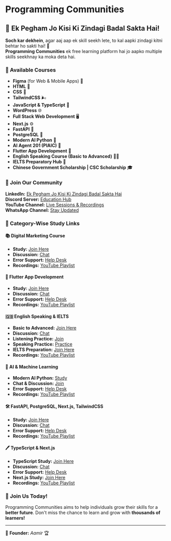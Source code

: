 # Programming Communities

## 📢 Ek Pegham Jo Kisi Ki Zindagi Badal Sakta Hai!

**Soch kar dekhein**, agar aaj aap ek skill seekh lete, to kal aapki zindagi kitni behtar ho sakti hai! 🚀  
**Programming Communities** ek free learning platform hai jo aapko multiple skills seekhnay ka moka deta hai.

### 📌 Available Courses

- **Figma** (for Web & Mobile Apps) 🎨
- **HTML** 🤠
- **CSS** 🎨
- **TailwindCSS** 🌬️
- **JavaScript & TypeScript** 🔣
- **WordPress** 🌐
- **Full Stack Web Development** 🖥️
- **Next.js** ⚙️
- **FastAPI** 🚀
- **PostgreSQL** 🐗
- **Modern AI Python** 🐍
- **AI Agent 201 (PIAIC)** 🤖
- **Flutter App Development** 🦋
- **English Speaking Course (Basic to Advanced)** 👨‍🎤
- **IELTS Preparatory Hub** 📝
- **Chinese Government Scholarship | CSC Scholarship** 🎓

### 🔗 Join Our Community

**LinkedIn:** [Ek Pegham Jo Kisi Ki Zindagi Badal Sakta Hai](https://www.linkedin.com/pulse/ek-pegham-jo-kisi-ki-life-zindagi-badal-sakta-hai-aamir--cvb8f)  
**Discord Server:** [Education Hub](https://discord.gg/snXbg5cae8)  
**YouTube Channel:** [Live Sessions & Recordings](https://www.youtube.com/playlist?list=PLyjQWlylgnG2AlfltEXBOeuJZn0AKmgS9)  
**WhatsApp Channel:** [Stay Updated](https://whatsapp.com/channel/0029Vay9cgX2P59rZkYvn83Q)  

### 📁 Category-Wise Study Links

#### 📚 Digital Marketing Course
- **Study:** [Join Here](https://discord.gg/K6qRFuHkss)  
- **Discussion:** [Chat](https://discord.gg/xEK8meWkya)  
- **Error Support:** [Help Desk](https://discord.gg/K6qRFuHkss)  
- **Recordings:** [YouTube Playlist](https://www.youtube.com/playlist?list=PLyjQWlylgnG2AlfltEXBOeuJZn0AKmgS9)  

#### 🦋 Flutter App Development
- **Study:** [Join Here](https://discord.gg/bb6quS4nFX)  
- **Discussion:** [Chat](https://discord.gg/MjEXuv5JvU)  
- **Error Support:** [Help Desk](https://discord.gg/SvXz2CMrx2)  
- **Recordings:** [YouTube Playlist](https://www.youtube.com/playlist?list=PLyjQWlylgnG0IEHWQEvnyT0855LMAQtMh)  

#### 🇬🇧 English Speaking & IELTS
- **Basic to Advanced:** [Join Here](https://discord.gg/7Pg7Y2zhPJ)  
- **Discussion:** [Chat](https://discord.gg/eDKJYpnmfV)  
- **Listening Practice:** [Join](https://discord.gg/pr5jdcTvjb)  
- **Speaking Practice:** [Practice](https://discord.gg/UnfN9t95B6)  
- **IELTS Preparation:** [Join Here](https://discord.gg/CsT5cpSAdD)  
- **Recordings:** [YouTube Playlist](https://www.youtube.com/playlist?list=PLyjQWlylgnG2SgeoPrJlx5lDslgGlKoTW)  

#### 🔖 AI & Machine Learning
- **Modern AI Python:** [Study](https://discord.gg/GuTYUPh7Dp)  
- **Chat & Discussion:** [Join](https://discord.gg/2vCZEmrWh7)  
- **Error Support:** [Help Desk](https://discord.gg/Q4RPxmNwJ9)  
- **Recordings:** [YouTube Playlist](https://www.youtube.com/playlist?list=PLyjQWlylgnG1mjAQ4Dfk3N7SatKJ3OZda)  

#### 🛠 FastAPI, PostgreSQL, Next.js, TailwindCSS
- **Study:** [Join Here](https://discord.gg/rjuZm7a6Ak)  
- **Discussion:** [Chat](https://discord.gg/8YtNxtBPcK)  
- **Error Support:** [Help Desk](https://discord.gg/9ntfS6NywS)  
- **Recordings:** [YouTube Playlist](https://www.youtube.com/playlist?list=PLyjQWlylgnG3dwW9zNHikwwiHRtK-CcIk)  

#### 🖊️ TypeScript & Next.js
- **TypeScript Study:** [Join Here](https://discord.gg/3UutHj6xuy)  
- **Discussion:** [Chat](https://discord.gg/5rbNGsRgZB)  
- **Error Support:** [Help Desk](https://discord.gg/UK7Kz8QgR8)  
- **Next.js Study:** [Join Here](https://discord.gg/vAAmjeWw4m)  
- **Recordings:** [YouTube Playlist](https://www.youtube.com/playlist?list=PLyjQWlylgnG1MBUaaHVSfnt-EhPWxgcTa)  

### 🌟 Join Us Today!
Programming Communities aims to help individuals grow their skills for a **better future**. Don't miss the chance to learn and grow with **thousands of learners!**

---
👤 **Founder:** *Aamir*  🏆


